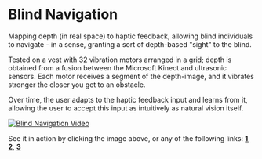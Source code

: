 # Blind Navigation
Mapping depth (in real space) to haptic feedback, allowing blind individuals to navigate - in a sense, granting a sort of depth-based "sight" to the blind.

Tested on a vest with 32 vibration motors arranged in a grid; depth is obtained from a fusion between the Microsoft Kinect and ultrasonic sensors. Each motor receives a segment of the depth-image, and it vibrates stronger the closer you get to an obstacle.

Over time, the user adapts to the haptic feedback input and learns from it, allowing the user to accept this input as intuitively as natural vision itself.

[![Blind Navigation Video](http://i.imgur.com/7sm73Aa.jpg)](https://www.youtube.com/watch?v=NScBgr_RHSM "Blind Navigation Test Run")

See it in action by clicking the image above, or any of the following links: [**1**](https://www.youtube.com/watch?v=NScBgr_RHSM), [**2**](https://www.youtube.com/watch?v=Wnx2A0cdaJs), [**3**](https://www.youtube.com/watch?v=2T-LVleONyw)
